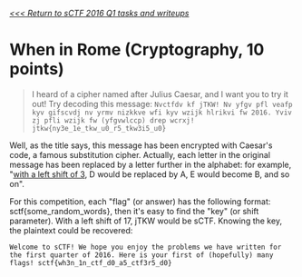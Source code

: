 _[<<< Return to sCTF 2016 Q1 tasks and writeups](/sctf-2016-q1)_
# When in Rome (Cryptography, 10 points)

>I heard of a cipher named after Julius Caesar, and I want you to try it out! Try decoding this message:
`Nvctfdv kf jTKW! Nv yfgv pfl veafp kyv gifscvdj nv yrmv nizkkve wfi kyv wzijk hlrikvi fw 2016.
Yviv zj pfli wzijk fw (yfgvwlccp) drep wcrxj! jtkw{ny3e_1e_tkw_u0_r5_tkw3i5_u0}`

Well, as the title says, this message has been encrypted with Caesar's code, a famous substitution cipher.
Actually, each letter in the original message has been replaced by a letter further in the alphabet:
for example, "[with a left shift of 3](https://en.wikipedia.org/wiki/Caesar_cipher),
D would be replaced by A, E would become B, and so on".

For this competition, each "flag" (or answer) has the following format: sctf{some_random_words},
then it's easy to find the "key" (or shift parameter). With a left shift of 17, jTKW would be sCTF.
Knowing the key, the plaintext could be recovered: 

`Welcome to sCTF! We hope you enjoy the problems we have written for the first quarter of 2016.
Here is your first of (hopefully) many flags! sctf{wh3n_1n_ctf_d0_a5_ctf3r5_d0}`

